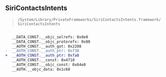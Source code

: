 ## SiriContactsIntents

> `/System/Library/PrivateFrameworks/SiriContactsIntents.framework/SiriContactsIntents`

```diff

   __DATA_CONST.__objc_selrefs: 0x8e0
   __DATA_CONST.__objc_protorefs: 0x80
   __AUTH_CONST.__auth_got: 0x2208
-  __AUTH_CONST.__auth_ptr: 0xf38
+  __AUTH_CONST.__auth_ptr: 0xfa8
   __AUTH_CONST.__const: 0x4710
   __AUTH_CONST.__objc_const: 0x64e8
   __AUTH.__objc_data: 0x1c68

```
